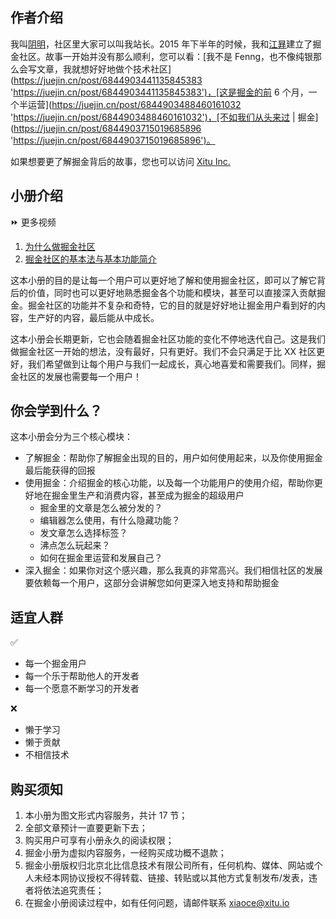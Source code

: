 ## 作者介绍

我叫[阴明](https://juejin.cn/user/413072061127479 'https://juejin.cn/user/413072061127479')，社区里大家可以叫我站长。2015 年下半年的时候，我和[江昪](https://juejin.cn/user/1503787634398126 'https://juejin.cn/user/1503787634398126')建立了掘金社区。故事一开始并没有那么顺利，您可以看：[我不是 Fenng，也不像纯银那么会写文章，我就想好好地做个技术社区](https://juejin.cn/post/6844903441135845383 'https://juejin.cn/post/6844903441135845383')，[这是掘金的前 6 个月，一个半运营](https://juejin.cn/post/6844903488460161032 'https://juejin.cn/post/6844903488460161032')，[不如我们从头来过 | 掘金](https://juejin.cn/post/6844903715019685896 'https://juejin.cn/post/6844903715019685896')。

如果想要更了解掘金背后的故事，您也可以访问 [Xitu Inc.](https://xitu.io/ 'https://xitu.io/')

## 小册介绍

<summary>⏩ 更多视频</summary>

1. [为什么做掘金社区](https://link.juejin.cn?target=https%3A%2F%2Fwww.bilibili.com%2Fvideo%2Fav49221381 'https://www.bilibili.com/video/av49221381')
2. [掘金社区的基本法与基本功能简介](https://link.juejin.cn?target=https%3A%2F%2Fwww.bilibili.com%2Fvideo%2Fav49662768 'https://www.bilibili.com/video/av49662768')

这本小册的目的是让每一个用户可以更好地了解和使用掘金社区，即可以了解它背后的价值，同时也可以更好地熟悉掘金各个功能和模块，甚至可以直接深入贡献掘金。掘金社区的功能并不复杂和奇特，它的目的就是好好地让掘金用户看到好的内容，生产好的内容，最后能从中成长。

这本小册会长期更新，它也会随着掘金社区功能的变化不停地迭代自己。这是我们做掘金社区一开始的想法，没有最好，只有更好。我们不会只满足于比 XX 社区更好，我们希望做到让每个用户与我们一起成长，真心地喜爱和需要我们。同样，掘金社区的发展也需要每一个用户！

## 你会学到什么？

这本小册会分为三个核心模块：

- 了解掘金：帮助你了解掘金出现的目的，用户如何使用起来，以及你使用掘金最后能获得的回报
- 使用掘金：介绍掘金的核心功能，以及每一个功能用户的使用介绍，帮助你更好地在掘金里生产和消费内容，甚至成为掘金的超级用户
  - 掘金里的文章是怎么被分发的？
  - 编辑器怎么使用，有什么隐藏功能？
  - 发文章怎么选择标签？
  - 沸点怎么玩起来？
  - 如何在掘金里运营和发展自己？
- 深入掘金：如果你对这个感兴趣，那么我真的非常高兴。我们相信社区的发展要依赖每一个用户，这部分会讲解您如何更深入地支持和帮助掘金

## 适宜人群

✅

- 每一个掘金用户
- 每一个乐于帮助他人的开发者
- 每一个愿意不断学习的开发者

❌

- 懒于学习
- 懒于贡献
- 不相信技术

## 购买须知

1. 本小册为图文形式内容服务，共计 17 节；
2. 全部文章预计一直要更新下去；
3. 购买用户可享有小册永久的阅读权限；
4. 掘金小册为虚拟内容服务，一经购买成功概不退款；
5. 掘金小册版权归北京北比信息技术有限公司所有，任何机构、媒体、网站或个人未经本网协议授权不得转载、链接、转贴或以其他方式复制发布/发表，违者将依法追究责任；
6. 在掘金小册阅读过程中，如有任何问题，请邮件联系 [xiaoce@xitu.io](mailto:xiaoce@xitu.io 'mailto:xiaoce@xitu.io')
